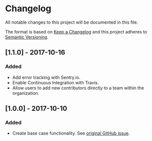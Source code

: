# Changelog
All notable changes to this project will be documented in this file.

The format is based on [Keep a Changelog](http://keepachangelog.com/en/1.0.0/)
and this project adheres to [Semantic Versioning](http://semver.org/spec/v2.0.0.html).

## [1.1.0] - 2017-10-16
### Added
- Add error tracking with Sentry.io.
- Enable Continuous Integration with Travis.
- Allow users to add new contributors directly to a team within the organization.

## [1.0.0] - 2017-10-10
### Added
- Create base case functionality. See [original GitHub issue](https://github.com/reactiveui/ReactiveUI/issues/1501).